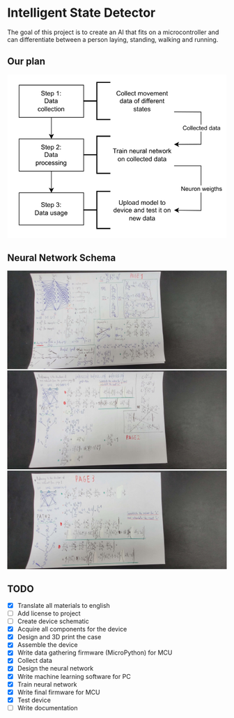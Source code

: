 # Intelligent State Detector
The goal of this project is to create an AI that fits on a microcontroller and can differentiate between a person laying, standing, walking and running.
## Our plan
![roadmap](images/roadmap.png)
## Neural Network Schema
![NeuralNetwork_1](images/NeuralNetwork_1.jpg)
![NeuralNetwork_2](images/NeuralNetwork_2.jpg)
![NeuralNetwork_3](images/NeuralNetwork_3.jpg)
## TODO
- [x] Translate all materials to english
- [ ] Add license to project
- [ ] Create device schematic
- [x] Acquire all components for the device
- [x] Design and 3D print the case
- [x] Assemble the device
- [x] Write data gathering firmware (MicroPython) for MCU
- [x] Collect data
- [x] Design the neural network
- [x] Write machine learning software for PC
- [x] Train neural network
- [x] Write final firmware for MCU
- [x] Test device
- [ ] Write documentation
